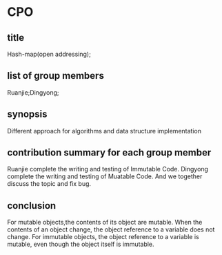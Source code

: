 # CPO

## title
Hash-map(open addressing);

## list of group members
Ruanjie;Dingyong;

## synopsis
Different approach for algorithms and data structure implementation

## contribution summary for each group member
Ruanjie complete the writing and testing of Immutable Code.  Dingyong complete the writing and testing of Muatable Code.  And we together discuss the topic and fix bug.

## conclusion
For mutable objects,the contents of its object are mutable. When the contents of an object change, the object reference to a variable does not change.
For immutable objects, the object reference to a variable is mutable, even though the object itself is immutable.  